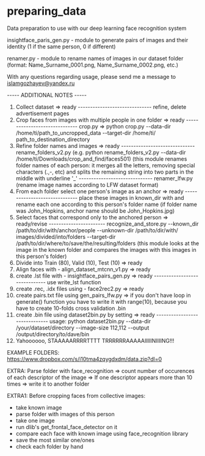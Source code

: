 # preparing_data
Data preparation to use with our deep learning face recognition system

insightface_paris_gen.py - module to generate pairs of images and their identity (1 if the same person, 0 if different)

renamer.py - module to rename names of images in our dataset folder (format: Name_Surname_0001.png, Name_Surname_0002.png, etc.)

With any questions regarding usage, please send me a message to islamgozhayev@yandex.ru

----- ADDITIONAL NOTES -----

1. Collect dataset 												=> ready ------------------------------ refine, delete advertisement pages
2. Crop faces from images with multiple people in one folder 	=> ready ------------------------------ crop.py => python crop.py --data-dir /home/ti/path_to_uncropped_data --target-dir /home/ti/																												path_to_destination_directory
3. Refine folder names and images 								=> ready ------------------------------ rename_folders_v2.py (e.g. python rename_folders_v2.py --data-dir /home/ti/Downloads/crop_and_find/faces501) (this module renames folder names of each person: it merges all the letters, removing special characters (.,-, etc) and splits the remaining string into two parts in the middle with underline '_'
																		 ------------------------------	renamer_lfw.py (rename image names according to LFW dataset format)
4. From each folder select one person's image as an anchor      => ready ------------------------------ place these images in known_dir with and rename each one according to this person's folder name (if folder name was John_Hopkins, anchor name should be John_Hopkins.jpg)
5. Select faces that correspond only to the anchored person 	=> ready/revise ----------------------- recognize_and_store.py --known_dir /path/to/dir/with/anchor/people --unknown-dir /path/to/dir/with/			images/divided/into/folders --target-dir /path/to/dir/where/to/save/the/resulting/folders (this module looks at the image in the known folder and compares the images with this images in this person's folder)
6. Divide into Train (80), Valid (10), Test (10)				=> ready 
7. Align faces with - align_dataset_mtcnn_v1.py					=> ready 
8. create .lst file with - insightface_pairs_gen.py 			=> ready ------------------------------ use write_lst function
9. create .rec, .idx files using - face2rec2.py 				=> ready 
10. create pairs.txt file using gen_pairs_lfw.py 				=> if you don't have loop in generate() function you have to write it with range(10), because you have to create 10-folds cross validation .bin
11. create .bin file using dataset2bin.py by setting 			=> ready ------------------------------ usage: python dataset2bin.py --data-dir /your/dataset/directory --image-size 112,112 --output /output/directory/to/dave/bin
12. Yahoooooo, STAAAAARRRRTTTT TRRRRRRAAAAAIIIIINIIIING!!!

EXAMPLE FOLDERS: https://www.dropbox.com/s/i10tma4zqygdxdm/data.zip?dl=0

EXTRA: Parse folder with face_recognition => count number of occurences of each descriptor of the image => 
If one descriptor appears more than 10 times => write it to another folder

EXTRA1: Before cropping faces from collective images: 
- take known image
- parse folder with images of this person
- take one image
- run dlib's get_frontal_face_detector on it
- compare each face with known image using face_recognition library
- save the most similar one/ones
- check each folder by hand
